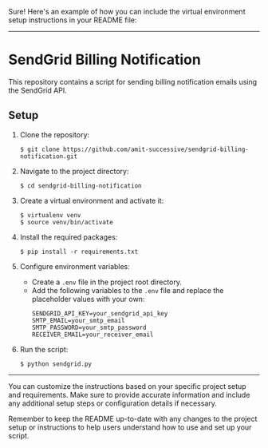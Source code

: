 Sure! Here's an example of how you can include the virtual environment setup instructions in your README file:

---

# SendGrid Billing Notification

This repository contains a script for sending billing notification emails using the SendGrid API.

## Setup

1. Clone the repository:
   ```shell
   $ git clone https://github.com/amit-successive/sendgrid-billing-notification.git
   ```

2. Navigate to the project directory:
   ```shell
   $ cd sendgrid-billing-notification
   ```

3. Create a virtual environment and activate it:
   ```shell
   $ virtualenv venv
   $ source venv/bin/activate
   ```

4. Install the required packages:
   ```shell
   $ pip install -r requirements.txt
   ```

5. Configure environment variables:
   - Create a `.env` file in the project root directory.
   - Add the following variables to the `.env` file and replace the placeholder values with your own:
     ```
     SENDGRID_API_KEY=your_sendgrid_api_key
     SMTP_EMAIL=your_smtp_email
     SMTP_PASSWORD=your_smtp_password
     RECEIVER_EMAIL=your_receiver_email
     ```

6. Run the script:
   ```shell
   $ python sendgrid.py
   ```

---

You can customize the instructions based on your specific project setup and requirements. Make sure to provide accurate information and include any additional setup steps or configuration details if necessary.

Remember to keep the README up-to-date with any changes to the project setup or instructions to help users understand how to use and set up your script.
